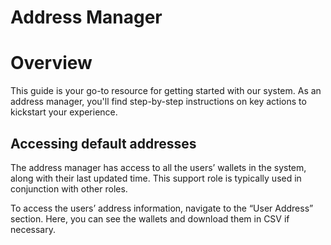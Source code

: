 # Address Manager

# Overview

This guide is your go-to resource for getting started with our system. As an address manager, you'll find step-by-step instructions on key actions to kickstart your experience.

## Accessing default addresses

The address manager has access to all the users’ wallets in the system, along with their last updated time. This support role is typically used in conjunction with other roles.

To access the users’ address information, navigate to the “User Address” section. Here, you can see the wallets and download them in CSV if necessary.
